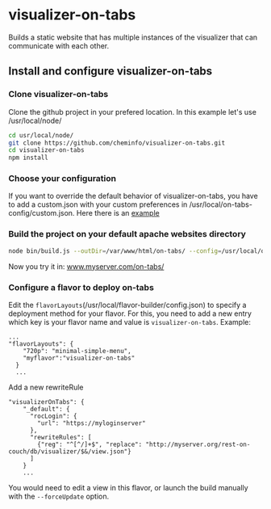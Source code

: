 # visualizer-on-tabs
Builds a static website that has multiple instances of the visualizer that can communicate with each other.

## Install and configure visualizer-on-tabs

### Clone visualizer-on-tabs

Clone the github project in your prefered location. In this example let's use /usr/local/node/

```bash
cd usr/local/node/
git clone https://github.com/cheminfo/visualizer-on-tabs.git
cd visualizer-on-tabs
npm install
```

### Choose your configuration

If you want to override the default behavior of visualizer-on-tabs, you have to add a custom.json with your custom preferences in /usr/local/on-tabs-config/custom.json. Here there is an [example](https://github.com/cheminfo/cheminfo-server-setup/blob/master/doc/on-tabs/custom.json)

### Build the project on your default apache websites directory

```bash
node bin/build.js --outDir=/var/www/html/on-tabs/ --config=/usr/local/on-tabs-config/custom.json
```

Now you try it in: www.myserver.com/on-tabs/

### Configure a flavor to deploy on-tabs

Edit the `flavorLayouts`(/usr/local/flavor-builder/config.json) to specify a deployment method for your flavor. For this, you need to add a new entry which key is your flavor name and value is `visualizer-on-tabs`. Example: 
```
...
"flavorLayouts": {
    "720p": "minimal-simple-menu",
    "myflavor":"visualizer-on-tabs"
  }
  ...
```
Add a new rewriteRule

```
"visualizerOnTabs": {
    "_default": {
      "rocLogin": {
        "url": "https://myloginserver"
      },
      "rewriteRules": [
        {"reg": "^[^/]+$", "replace": "http://myserver.org/rest-on-couch/db/visualizer/$&/view.json"}
      ]
    }
    ...
```
You would need to edit a view in this flavor, or launch the build manually with the `--forceUpdate` option.


